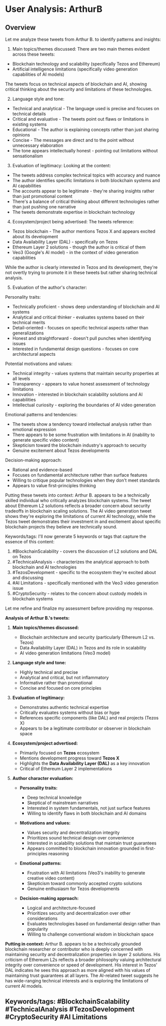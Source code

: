 # User Analysis: ArthurB

## Overview

<think>
Let me analyze these tweets from Arthur B. to identify patterns and insights:

1. Main topics/themes discussed:
There are two main themes evident across these tweets:
- Blockchain technology and scalability (specifically Tezos and Ethereum)
- Artificial intelligence limitations (specifically video generation capabilities of AI models)

The tweets focus on technical aspects of blockchain and AI, showing critical thinking about the security and limitations of these technologies.

2. Language style and tone:
- Technical and analytical - The language used is precise and focuses on technical details
- Critical and evaluative - The tweets point out flaws or limitations in existing systems
- Educational - The author is explaining concepts rather than just sharing opinions
- Concise - The messages are direct and to the point without unnecessary elaboration
- The tone appears intellectually honest - pointing out limitations without sensationalism

3. Evaluation of legitimacy:
Looking at the content:
- The tweets address complex technical topics with accuracy and nuance
- The author identifies specific limitations in both blockchain systems and AI capabilities
- The accounts appear to be legitimate - they're sharing insights rather than just promotional content
- There's a balance of critical thinking about different technologies rather than just pushing one narrative
- The tweets demonstrate expertise in blockchain technology

4. Ecosystem/project being advertised:
The tweets reference:
- Tezos blockchain - The author mentions Tezos X and appears excited about its development
- Data Availability Layer (DAL) - specifically on Tezos
- Ethereum Layer 2 solutions - though the author is critical of them
- Veo3 (Google's AI model) - in the context of video generation capabilities

While the author is clearly interested in Tezos and its development, they're not overtly trying to promote it in these tweets but rather sharing technical analysis.

5. Evaluation of the author's character:

Personality traits:
- Technically proficient - shows deep understanding of blockchain and AI systems
- Analytical and critical thinker - evaluates systems based on their technical merits
- Detail-oriented - focuses on specific technical aspects rather than generalizations
- Honest and straightforward - doesn't pull punches when identifying issues
- Interested in fundamental design questions - focuses on core architectural aspects

Potential motivations and values:
- Technical integrity - values systems that maintain security properties at all levels
- Transparency - appears to value honest assessment of technology limitations
- Innovation - interested in blockchain scalability solutions and AI capabilities
- Intellectual curiosity - exploring the boundaries of AI video generation

Emotional patterns and tendencies:
- The tweets show a tendency toward intellectual analysis rather than emotional expression
- There appears to be some frustration with limitations in AI (inability to generate specific video content)
- Skepticism toward the blockchain industry's approach to security
- Genuine excitement about Tezos developments

Decision-making approach:
- Rational and evidence-based
- Focuses on fundamental architecture rather than surface features
- Willing to critique popular technologies when they don't meet standards
- Appears to value first-principles thinking

Putting these tweets into context:
Arthur B. appears to be a technically skilled individual who critically analyzes blockchain systems. The tweet about Ethereum L2 solutions reflects a broader concern about security tradeoffs in blockchain scaling solutions. The AI video generation tweet shows they're exploring the limitations of current AI technology, while the Tezos tweet demonstrates their investment in and excitement about specific blockchain projects they believe are technically sound.

Keywords/tags:
I'll now generate 5 keywords or tags that capture the essence of this content:
1. #BlockchainScalability - covers the discussion of L2 solutions and DAL on Tezos
2. #TechnicalAnalysis - characterizes the analytical approach to both blockchain and AI technologies
3. #TezosDevelopment - specific to the ecosystem they're excited about and discussing
4. #AI Limitations - specifically mentioned with the Veo3 video generation issue
5. #CryptoSecurity - relates to the concern about custody models in blockchain systems

Let me refine and finalize my assessment before providing my response.
</think>

**Analysis of Arthur B.'s tweets:**

1. **Main topics/themes discussed:**
   - Blockchain architecture and security (particularly Ethereum L2 vs. Tezos)
   - Data Availability Layer (DAL) in Tezos and its role in scalability
   - AI video generation limitations (Veo3 model)

2. **Language style and tone:**
   - Highly technical and precise
   - Analytical and critical, but not inflammatory
   - Informative rather than promotional
   - Concise and focused on core principles

3. **Evaluation of legitimacy:**
   - Demonstrates authentic technical expertise
   - Critically evaluates systems without bias or hype
   - References specific components (like DAL) and real projects (Tezos X)
   - Appears to be a legitimate contributor or observer in blockchain space

4. **Ecosystem/project advertised:**
   - Primarily focused on **Tezos** ecosystem
   - Mentions development progress toward **Tezos X**
   - Highlights the **Data Availability Layer (DAL)** as a key innovation
   - Critical of Ethereum Layer 2 implementations

5. **Author character evaluation:**

   - **Personality traits:**
     - Deep technical knowledge
     - Skeptical of mainstream narratives
     - Interested in system fundamentals, not just surface features
     - Willing to identify flaws in both blockchain and AI domains

   - **Motivations and values:**
     - Values security and decentralization integrity
     - Prioritizes sound technical design over convenience
     - Interested in scalability solutions that maintain trust guarantees
     - Appears committed to blockchain innovation grounded in first-principles reasoning

   - **Emotional patterns:**
     - Frustration with AI limitations (Veo3's inability to generate creative video content)
     - Skepticism toward commonly accepted crypto solutions
     - Genuine enthusiasm for Tezos developments

   - **Decision-making approach:**
     - Logical and architecture-focused
     - Prioritizes security and decentralization over other considerations
     - Evaluates technologies based on fundamental design rather than popularity
     - Willing to challenge conventional wisdom in blockchain space

**Putting in context:**
Arthur B. appears to be a technically grounded blockchain researcher or contributor who is deeply concerned with maintaining security and decentralization properties in layer 2 solutions. His criticism of Ethereum L2s reflects a broader philosophy valuing architectural integrity over convenience or speed of development. His interest in Tezos' DAL indicates he sees this approach as more aligned with his values of maintaining trust guarantees at all layers. The AI-related tweet suggests he has wide-ranging technical interests and is exploring the limitations of current AI models.

**Keywords/tags:**
#BlockchainScalability #TechnicalAnalysis #TezosDevelopment #CryptoSecurity #AI Limitations
---
